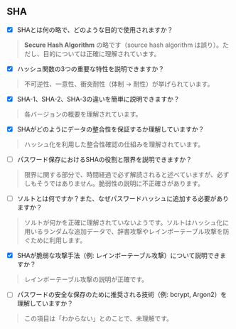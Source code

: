 ## SHA
- [x] SHAとは何の略で、どのような目的で使用されますか？
> **Secure Hash Algorithm** の略です（source hash algorithm は誤り）。ただし、目的については正確に理解されています。

- [x] ハッシュ関数の3つの重要な特性を説明できますか？
> 不可逆性、一意性、衝突耐性（体制 → 耐性）が挙げられています。

- [x] SHA-1、SHA-2、SHA-3の違いを簡単に説明できますか？
> 各バージョンの概要を理解されています。

- [x] SHAがどのようにデータの整合性を保証するか理解していますか？
> ハッシュ化を利用した整合性確認の仕組みを理解されています。

- [ ] パスワード保存におけるSHAの役割と限界を説明できますか？
> 限界に関する部分で、時間経過で必ず解読されると述べていますが、必ずしもそうではありません。脆弱性の説明に不正確さがあります。

- [ ] ソルトとは何ですか？また、なぜパスワードハッシュに追加する必要がありますか？
> ソルトが何かを正確に理解されていないようです。ソルトはハッシュ化に用いるランダムな追加データで、辞書攻撃やレインボーテーブル攻撃を防ぐために利用します。

- [x] SHAが脆弱な攻撃手法（例: レインボーテーブル攻撃）について説明できますか？
> レインボーテーブル攻撃の説明が正確です。

- [ ] パスワードの安全な保存のために推奨される技術（例: bcrypt, Argon2）を理解していますか？
> この項目は「わからない」とのことで、未理解です。
